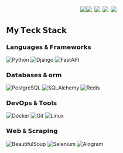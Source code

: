 <h1 align="center">
  <img src="https://readme-typing-svg.herokuapp.com?font=Fira+Code&weight=600&size=22&pause=1000&color=00F72E&width=435&lines=👋+Hi,+I'm+Dmitry+Vedeneev;🐍+Python+Backend+Specialist/>
</h1>


[![](https://img.shields.io/badge/-@Vedeneevdv-%23181717?style=flat-square&logo=github)](https://github.com/Vedeneevd)
[![](https://img.shields.io/badge/-Telegram-%2326A5E4?style=flat-square&logo=telegram)](https://t.me/yourusername)
[![](https://img.shields.io/badge/-VK-%230077FF?style=flat-square&logo=vk&logoColor=white)](https://vk.com/dmitriyvedeneev1)
[![](https://img.shields.io/badge/-Email-%23D14836?style=flat-square&logo=gmail&logoColor=white)](mailto:basd97@yandex.ru)

## 𝗠𝘆 𝗧𝗲𝗰𝗸 𝗦𝘁𝗮𝗰𝗸

### 𝗟𝗮𝗻𝗴𝘂𝗮𝗴𝗲𝘀 & 𝗙𝗿𝗮𝗺𝗲𝘄𝗼𝗿𝗸𝘀
![Python](https://img.shields.io/badge/-Python-%233776AB?style=flat-square&logo=python&logoColor=white)
![Django](https://img.shields.io/badge/-Django-%23092E20?style=flat-square&logo=django&logoColor=white)
![FastAPI](https://img.shields.io/badge/-FastAPI-%23009688?style=flat-square&logo=fastapi&logoColor=white)

### 𝗗𝗮𝘁𝗮𝗯𝗮𝘀𝗲𝘀 & 𝗼𝗿𝗺
![PostgreSQL](https://img.shields.io/badge/-PostgreSQL-%23336791?style=flat-square&logo=postgresql&logoColor=white)
![SQLAlchemy](https://img.shields.io/badge/-SQLAlchemy-%23FCA121?style=flat-square&logo=sqlalchemy)
![Redis](https://img.shields.io/badge/-Redis-%23DC382D?style=flat-square&logo=redis&logoColor=white)

### 𝗗𝗲𝘃𝗢𝗽𝘀 & 𝗧𝗼𝗼𝗹𝘀
![Docker](https://img.shields.io/badge/-Docker-%232496ED?style=flat-square&logo=docker&logoColor=white)
![Git](https://img.shields.io/badge/-Git-%23F05032?style=flat-square&logo=git&logoColor=white)
![Linux](https://img.shields.io/badge/-Linux-%23FCC624?style=flat-square&logo=linux&logoColor=black)

### 𝗪𝗲𝗯 & 𝗦𝗰𝗿𝗮𝗽𝗶𝗻𝗴
![BeautifulSoup](https://img.shields.io/badge/-BeautifulSoup-%233A7AB8?style=flat-square&logo=python&logoColor=white)
![Selenium](https://img.shields.io/badge/-Selenium-%2343B02A?style=flat-square&logo=selenium&logoColor=white)
![Aiogram](https://img.shields.io/badge/-Aiogram-%232CA5E0?style=flat-square&logo=telegram&logoColor=white)

